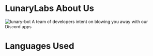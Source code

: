 # LunaryLabs About Us
<img src="https://media.discordapp.net/attachments/1067468183918891058/1067790316855369798/image.png" alt="lunary-bot">
A team of developers intent on blowing you away with our Discord apps 

# Languages Used
<div>
 <div> 
   <img alt="" src="https://img.shields.io/static/v1?label=Node.js&color=green&message=%20&logo=nodedotjs&style=for-the-badge">
   <img alt="" src="https://img.shields.io/static/v1?label=JavaScript&color=gold&message=%20&logo=javascript&style=for-the-badge">
   <img alt="" src="https://img.shields.io/static/v1?label=Git&color=orange&message=%20&logo=git&style=for-the-badge">
   <img alt="" src="https://img.shields.io/static/v1?label=CSS&color=blue&message=%20&logo=css3&style=for-the-badge">
   <img alt="" src="https://img.shields.io/static/v1?label=React&color=cyan&message=%20&logo=react&style=for-the-badge">
 <div>
<div>
